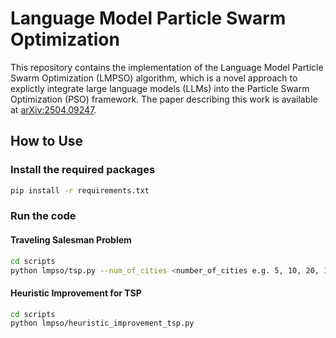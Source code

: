# Language Model Particle Swarm Optimization

This repository contains the implementation of the Language Model Particle Swarm Optimization (LMPSO) algorithm, which is a novel approach to explictly integrate large language models (LLMs) into the Particle Swarm Optimization (PSO) framework.
The paper describing this work is available at [arXiv:2504.09247](https://arxiv.org/abs/2504.09247).

## How to Use

### Install the required packages

```bash
pip install -r requirements.txt
```

### Run the code

#### Traveling Salesman Problem

```bash
cd scripts
python lmpso/tsp.py --num_of_cities <number_of_cities e.g. 5, 10, 20, 30> --seed <seed for city positions>
```

#### Heuristic Improvement for TSP

```bash
cd scripts
python lmpso/heuristic_improvement_tsp.py
```

####
